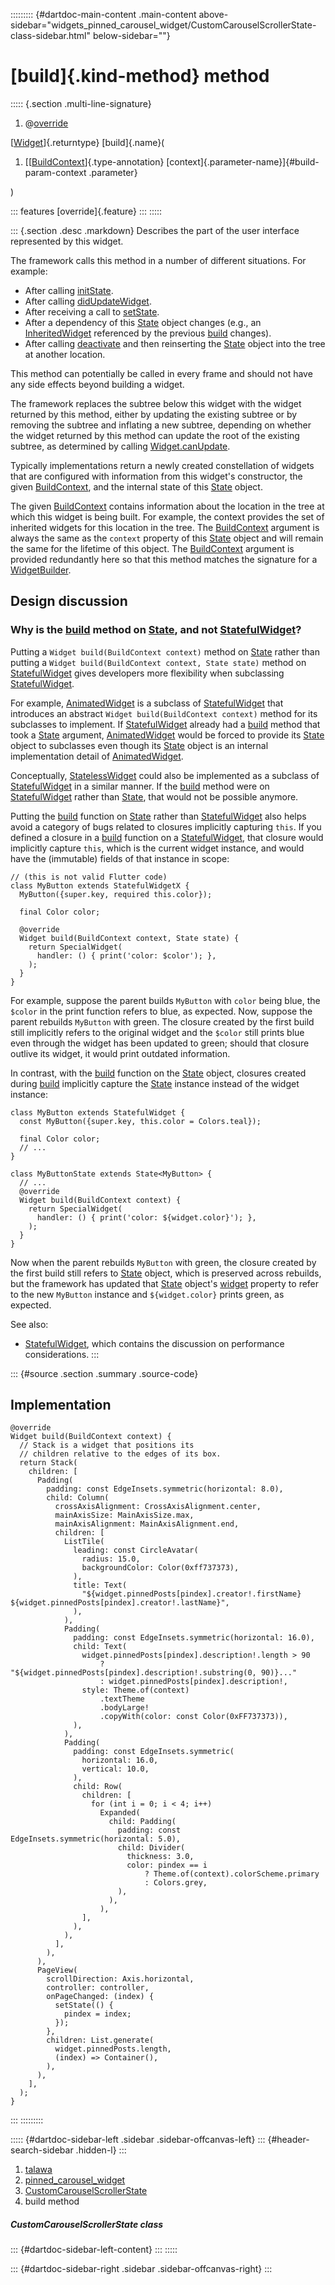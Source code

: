 ::::::::: {#dartdoc-main-content .main-content above-sidebar="widgets_pinned_carousel_widget/CustomCarouselScrollerState-class-sidebar.html" below-sidebar=""}
<div>

# [build]{.kind-method} method

</div>

::::: {.section .multi-line-signature}
<div>

1.  @[override](https://api.flutter.dev/flutter/dart-core/override-constant.html)

</div>

[[Widget](https://api.flutter.dev/flutter/widgets/Widget-class.html)]{.returntype}
[build]{.name}(

1.  [[[BuildContext](https://api.flutter.dev/flutter/widgets/BuildContext-class.html)]{.type-annotation}
    [context]{.parameter-name}]{#build-param-context .parameter}

)

::: features
[override]{.feature}
:::
:::::

::: {.section .desc .markdown}
Describes the part of the user interface represented by this widget.

The framework calls this method in a number of different situations. For
example:

-   After calling
    [initState](https://api.flutter.dev/flutter/widgets/State/initState.html).
-   After calling
    [didUpdateWidget](https://api.flutter.dev/flutter/widgets/State/didUpdateWidget.html).
-   After receiving a call to
    [setState](https://api.flutter.dev/flutter/widgets/State/setState.html).
-   After a dependency of this
    [State](https://api.flutter.dev/flutter/widgets/State-class.html)
    object changes (e.g., an
    [InheritedWidget](https://api.flutter.dev/flutter/widgets/InheritedWidget-class.html)
    referenced by the previous
    [build](../../widgets_pinned_carousel_widget/CustomCarouselScrollerState/build.html)
    changes).
-   After calling
    [deactivate](https://api.flutter.dev/flutter/widgets/State/deactivate.html)
    and then reinserting the
    [State](https://api.flutter.dev/flutter/widgets/State-class.html)
    object into the tree at another location.

This method can potentially be called in every frame and should not have
any side effects beyond building a widget.

The framework replaces the subtree below this widget with the widget
returned by this method, either by updating the existing subtree or by
removing the subtree and inflating a new subtree, depending on whether
the widget returned by this method can update the root of the existing
subtree, as determined by calling
[Widget.canUpdate](https://api.flutter.dev/flutter/widgets/Widget/canUpdate.html).

Typically implementations return a newly created constellation of
widgets that are configured with information from this widget\'s
constructor, the given
[BuildContext](https://api.flutter.dev/flutter/widgets/BuildContext-class.html),
and the internal state of this
[State](https://api.flutter.dev/flutter/widgets/State-class.html)
object.

The given
[BuildContext](https://api.flutter.dev/flutter/widgets/BuildContext-class.html)
contains information about the location in the tree at which this widget
is being built. For example, the context provides the set of inherited
widgets for this location in the tree. The
[BuildContext](https://api.flutter.dev/flutter/widgets/BuildContext-class.html)
argument is always the same as the `context` property of this
[State](https://api.flutter.dev/flutter/widgets/State-class.html) object
and will remain the same for the lifetime of this object. The
[BuildContext](https://api.flutter.dev/flutter/widgets/BuildContext-class.html)
argument is provided redundantly here so that this method matches the
signature for a
[WidgetBuilder](https://api.flutter.dev/flutter/widgets/WidgetBuilder.html).

## Design discussion

### Why is the [build](../../widgets_pinned_carousel_widget/CustomCarouselScrollerState/build.html) method on [State](https://api.flutter.dev/flutter/widgets/State-class.html), and not [StatefulWidget](https://api.flutter.dev/flutter/widgets/StatefulWidget-class.html)?

Putting a `Widget build(BuildContext context)` method on
[State](https://api.flutter.dev/flutter/widgets/State-class.html) rather
than putting a `Widget build(BuildContext context, State state)` method
on
[StatefulWidget](https://api.flutter.dev/flutter/widgets/StatefulWidget-class.html)
gives developers more flexibility when subclassing
[StatefulWidget](https://api.flutter.dev/flutter/widgets/StatefulWidget-class.html).

For example,
[AnimatedWidget](https://api.flutter.dev/flutter/widgets/AnimatedWidget-class.html)
is a subclass of
[StatefulWidget](https://api.flutter.dev/flutter/widgets/StatefulWidget-class.html)
that introduces an abstract `Widget build(BuildContext context)` method
for its subclasses to implement. If
[StatefulWidget](https://api.flutter.dev/flutter/widgets/StatefulWidget-class.html)
already had a
[build](../../widgets_pinned_carousel_widget/CustomCarouselScrollerState/build.html)
method that took a
[State](https://api.flutter.dev/flutter/widgets/State-class.html)
argument,
[AnimatedWidget](https://api.flutter.dev/flutter/widgets/AnimatedWidget-class.html)
would be forced to provide its
[State](https://api.flutter.dev/flutter/widgets/State-class.html) object
to subclasses even though its
[State](https://api.flutter.dev/flutter/widgets/State-class.html) object
is an internal implementation detail of
[AnimatedWidget](https://api.flutter.dev/flutter/widgets/AnimatedWidget-class.html).

Conceptually,
[StatelessWidget](https://api.flutter.dev/flutter/widgets/StatelessWidget-class.html)
could also be implemented as a subclass of
[StatefulWidget](https://api.flutter.dev/flutter/widgets/StatefulWidget-class.html)
in a similar manner. If the
[build](../../widgets_pinned_carousel_widget/CustomCarouselScrollerState/build.html)
method were on
[StatefulWidget](https://api.flutter.dev/flutter/widgets/StatefulWidget-class.html)
rather than
[State](https://api.flutter.dev/flutter/widgets/State-class.html), that
would not be possible anymore.

Putting the
[build](../../widgets_pinned_carousel_widget/CustomCarouselScrollerState/build.html)
function on
[State](https://api.flutter.dev/flutter/widgets/State-class.html) rather
than
[StatefulWidget](https://api.flutter.dev/flutter/widgets/StatefulWidget-class.html)
also helps avoid a category of bugs related to closures implicitly
capturing `this`. If you defined a closure in a
[build](../../widgets_pinned_carousel_widget/CustomCarouselScrollerState/build.html)
function on a
[StatefulWidget](https://api.flutter.dev/flutter/widgets/StatefulWidget-class.html),
that closure would implicitly capture `this`, which is the current
widget instance, and would have the (immutable) fields of that instance
in scope:

``` language-dart
// (this is not valid Flutter code)
class MyButton extends StatefulWidgetX {
  MyButton({super.key, required this.color});

  final Color color;

  @override
  Widget build(BuildContext context, State state) {
    return SpecialWidget(
      handler: () { print('color: $color'); },
    );
  }
}
```

For example, suppose the parent builds `MyButton` with `color` being
blue, the `$color` in the print function refers to blue, as expected.
Now, suppose the parent rebuilds `MyButton` with green. The closure
created by the first build still implicitly refers to the original
widget and the `$color` still prints blue even through the widget has
been updated to green; should that closure outlive its widget, it would
print outdated information.

In contrast, with the
[build](../../widgets_pinned_carousel_widget/CustomCarouselScrollerState/build.html)
function on the
[State](https://api.flutter.dev/flutter/widgets/State-class.html)
object, closures created during
[build](../../widgets_pinned_carousel_widget/CustomCarouselScrollerState/build.html)
implicitly capture the
[State](https://api.flutter.dev/flutter/widgets/State-class.html)
instance instead of the widget instance:

``` language-dart
class MyButton extends StatefulWidget {
  const MyButton({super.key, this.color = Colors.teal});

  final Color color;
  // ...
}

class MyButtonState extends State<MyButton> {
  // ...
  @override
  Widget build(BuildContext context) {
    return SpecialWidget(
      handler: () { print('color: ${widget.color}'); },
    );
  }
}
```

Now when the parent rebuilds `MyButton` with green, the closure created
by the first build still refers to
[State](https://api.flutter.dev/flutter/widgets/State-class.html)
object, which is preserved across rebuilds, but the framework has
updated that
[State](https://api.flutter.dev/flutter/widgets/State-class.html)
object\'s
[widget](https://api.flutter.dev/flutter/widgets/State/widget.html)
property to refer to the new `MyButton` instance and `${widget.color}`
prints green, as expected.

See also:

-   [StatefulWidget](https://api.flutter.dev/flutter/widgets/StatefulWidget-class.html),
    which contains the discussion on performance considerations.
:::

::: {#source .section .summary .source-code}
## Implementation

``` language-dart
@override
Widget build(BuildContext context) {
  // Stack is a widget that positions its
  // children relative to the edges of its box.
  return Stack(
    children: [
      Padding(
        padding: const EdgeInsets.symmetric(horizontal: 8.0),
        child: Column(
          crossAxisAlignment: CrossAxisAlignment.center,
          mainAxisSize: MainAxisSize.max,
          mainAxisAlignment: MainAxisAlignment.end,
          children: [
            ListTile(
              leading: const CircleAvatar(
                radius: 15.0,
                backgroundColor: Color(0xff737373),
              ),
              title: Text(
                "${widget.pinnedPosts[pindex].creator!.firstName} ${widget.pinnedPosts[pindex].creator!.lastName}",
              ),
            ),
            Padding(
              padding: const EdgeInsets.symmetric(horizontal: 16.0),
              child: Text(
                widget.pinnedPosts[pindex].description!.length > 90
                    ? "${widget.pinnedPosts[pindex].description!.substring(0, 90)}..."
                    : widget.pinnedPosts[pindex].description!,
                style: Theme.of(context)
                    .textTheme
                    .bodyLarge!
                    .copyWith(color: const Color(0xFF737373)),
              ),
            ),
            Padding(
              padding: const EdgeInsets.symmetric(
                horizontal: 16.0,
                vertical: 10.0,
              ),
              child: Row(
                children: [
                  for (int i = 0; i < 4; i++)
                    Expanded(
                      child: Padding(
                        padding: const EdgeInsets.symmetric(horizontal: 5.0),
                        child: Divider(
                          thickness: 3.0,
                          color: pindex == i
                              ? Theme.of(context).colorScheme.primary
                              : Colors.grey,
                        ),
                      ),
                    ),
                ],
              ),
            ),
          ],
        ),
      ),
      PageView(
        scrollDirection: Axis.horizontal,
        controller: controller,
        onPageChanged: (index) {
          setState(() {
            pindex = index;
          });
        },
        children: List.generate(
          widget.pinnedPosts.length,
          (index) => Container(),
        ),
      ),
    ],
  );
}
```
:::
:::::::::

::::: {#dartdoc-sidebar-left .sidebar .sidebar-offcanvas-left}
::: {#header-search-sidebar .hidden-l}
:::

1.  [talawa](../../index.html)
2.  [pinned_carousel_widget](../../widgets_pinned_carousel_widget/)
3.  [CustomCarouselScrollerState](../../widgets_pinned_carousel_widget/CustomCarouselScrollerState-class.html)
4.  build method

##### CustomCarouselScrollerState class

::: {#dartdoc-sidebar-left-content}
:::
:::::

::: {#dartdoc-sidebar-right .sidebar .sidebar-offcanvas-right}
:::
